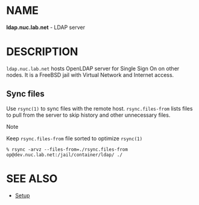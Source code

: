 # NAME

**ldap.nuc.lab.net** - LDAP server


# DESCRIPTION

`ldap.nuc.lab.net` hosts OpenLDAP server for Single Sign On on other nodes.
It is a FreeBSD jail with Virtual Network and Internet access.

## Sync files

Use `rsync(1)` to sync files with the remote host. `rsync.files-from` lists
files to pull from the server to skip history and other unnecessary files.

> [!NOTE]
> Keep `rsync.files-from` file sorted to optimize `rsync(1)`

```console
% rsync -arvz --files-from=./rsync.files-from op@dev.nuc.lab.net:/jail/container/ldap/ ./
```


# SEE ALSO

  * [Setup](./doc/setup.md)
